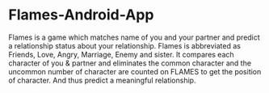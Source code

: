 # Flames-Android-App

Flames is a game which matches name of you and your partner and predict a relationship status about your relationship.  Flames is abbreviated as Friends, Love, Angry, Marriage, Enemy and sister.  It compares each character of you & partner and eliminates the common character and the uncommon number of character are counted on FLAMES to get the position of character.  And thus predict  a meaningful relationship.
